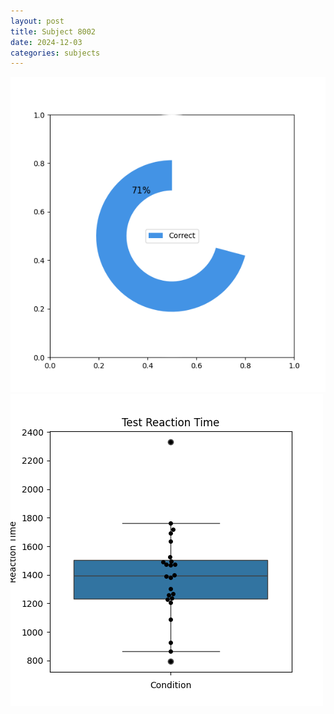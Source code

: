 ```yaml
---
layout: post
title: Subject 8002
date: 2024-12-03
categories: subjects
---
```


![](data/8002/run-18/8002_FN_acc_test.png)
![](data/8002/run-18/8002_FN_rt.png)
